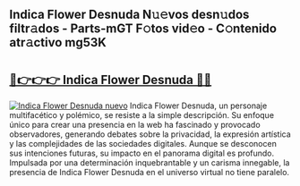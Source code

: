 ## Indica Flower Desnuda N𝚞𝚎vos desn𝚞dos filtr𝚊dos - Parts-mGT F𝚘tos vid𝚎o - C𝚘ntenido atr𝚊ctivo mg53K

# <h2><a href="http://mbcwvc.tromn.icu/?c=Indica+Flower+Desnuda">🔗👉👉👉 Indica Flower Desnuda 🔗🔗</a></h2>

[![Indica Flower Desnuda nuevo](https://i.imgur.com/pEAQMta.gif)](http://mbcwvc.tromn.icu/?c=Indica+Flower+Desnuda)
Indica Flower Desnuda, un personaje multifacético y polémico, se resiste a la simple descripción. Su enfoque único para crear una presencia en la web ha fascinado y provocado observadores, generando debates sobre la privacidad, la expresión artística y las complejidades de las sociedades digitales. Aunque se desconocen sus intenciones futuras, su impacto en el panorama digital es profundo. Impulsada por una determinación inquebrantable y un carisma innegable, la presencia de Indica Flower Desnuda en el universo virtual no tiene paralelo.
